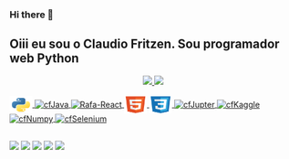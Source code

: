 ### Hi there 👋

<!--
**ClaudioFritzen/claudiofritzen** is a ✨ _special_ ✨ repository because its `README.md` (this file) appears on your GitHub profile.

Here are some ideas to get you started:

- 🔭 I’m currently working on ...
- 🌱 I’m currently learning ...
- 👯 I’m looking to collaborate on ...
- 🤔 I’m looking for help with ...
- 💬 Ask me about ...
- 📫 How to reach me: ...
- 😄 Pronouns: ...
- ⚡ Fun fact: ...
-->
## Oiii eu sou o Claudio Fritzen. Sou programador web Python 
<div align="center">
  <a href="https://github.com/claudiofritzen">
  <img height="180em" src="https://github-readme-stats.vercel.app/api?username=claudiofritzen&show_icons=true&theme=dracula&include_all_commits=true&count_private=true"/>
  <img height="180em" src="https://github-readme-stats.vercel.app/api/top-langs/?username=claudiofritzen&layout=compact&langs_count=7&theme=dracula"/>
</div>
  
<div style="display: inline_block"><br>
   <img align="center" alt="cfPython" height="30" width="40" src="https://raw.githubusercontent.com/devicons/devicon/master/icons/python/python-original.svg">
  <!--
  <img align="center" alt="" height="30" width="40" src="https://raw.githubusercontent.com/devicons/devicon/master/icons/javascript/javascript-plain.svg">-->
  <img align="center" alt="cfJava" height="30" width="40"  src="https://cdn.jsdelivr.net/gh/devicons/devicon/icons/java/java-original-wordmark.svg"/>
  <img align="center" alt="Rafa-React" height="30" width="40" background="gray" src="https://cdn.jsdelivr.net/gh/devicons/devicon/icons/flask/flask-original-wordmark.svg"/>
 <img align="center" alt="cf-HTML" height="30" width="40" src="https://raw.githubusercontent.com/devicons/devicon/master/icons/html5/html5-original.svg">
  <img align="center" alt="cfCSS" height="30" width="40" src="https://raw.githubusercontent.com/devicons/devicon/master/icons/css3/css3-original.svg">
  <img align="center" alt="cfJupter" height="30" width="40" src="https://cdn.jsdelivr.net/gh/devicons/devicon/icons/jupyter/jupyter-original-wordmark.svg" />
  <img align= center alt="cfKaggle" heigh="30" width="40" src="https://cdn.jsdelivr.net/gh/devicons/devicon/icons/kaggle/kaggle-original-wordmark.svg" />
  <img align= center alt="cfNumpy" heigh="30" width="40" src="https://cdn.jsdelivr.net/gh/devicons/devicon/icons/numpy/numpy-original-wordmark.svg" />
  <img align= center alt="cfSelenium" heigh="30" width="40" src="https://cdn.jsdelivr.net/gh/devicons/devicon/icons/selenium/selenium-original.svg" />
                 
          
<!-- AVATAR 
  <img align="right" alt="Rafa-pic" height="150" style="border-radius:50px;" src="https://media.discordapp.net/attachments/639956127056134178/890373478988013628/Publicacoes_Instagram_1_1.png?width=676&height=676">
</div>
-->
  ##
 
<div> 
  <a href="https://www.youtube.com/channel/UCmERVouvLqmkfJkWc0POs5Q" target="_blank"><img src="https://img.shields.io/badge/YouTube-FF0000?style=for-the-badge&logo=youtube&logoColor=white" target="_blank"></a>
  <a href="https://instagram.com/ClaudioFrizen" target="_blank"><img src="https://img.shields.io/badge/-Instagram-%23E4405F?style=for-the-badge&logo=instagram&logoColor=white" target="_blank"></a>
 	<a href="https://www.twitch.tv/samurai_rk" target="_blank"><img src="https://img.shields.io/badge/Twitch-9146FF?style=for-the-badge&logo=twitch&logoColor=white" target="_blank"></a>
 <!-- 
 <a href="https://discord.gg/wagxzStdcR" target="_blank"><img src="https://img.shields.io/badge/Discord-7289DA?style=for-the-badge&logo=discord&logoColor=white" target="_blank"></a> 
-->
  <a href = "mailto:sdfritzen96@gmail.com"><img src="https://img.shields.io/badge/-Gmail-%23333?style=for-the-badge&logo=gmail&logoColor=white" target="_blank"></a>
  <a href="https://www.linkedin.com/in/claudio-fritzen-3693b1143/)" target="_blank"><img src="https://img.shields.io/badge/-LinkedIn-%230077B5?style=for-the-badge&logo=linkedin&logoColor=white" target="_blank"></a> 
<!--
![Snake animation](https://github.com/claudiofritzen/claudiofritzen/blob/output/github-contribution-grid-snake.svg)
-->
</div>
